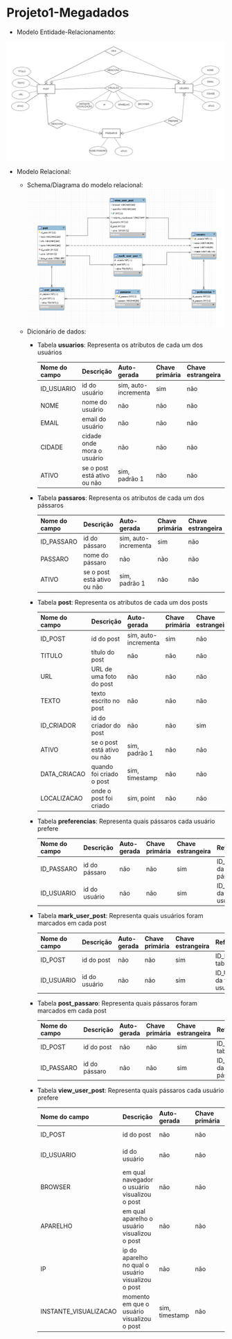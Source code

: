 
# Projeto1-Megadados

- Modelo Entidade-Relacionamento:

![MER](imagens/image%20(6).png)

- Modelo Relacional:

    - Schema/Diagrama do modelo relacional:
![tabelas](imagens/tabelas.PNG)
    - Dicionário de dados:
        - Tabela **usuarios**: Representa os atributos de cada um dos usuários
        
            | Nome do campo  | Descrição | Auto-gerada | Chave primária | Chave estrangeira | Referencia | Restrições |
            | ------------- | ------------- | ------------- | ------------- | ------------- | ------------- | ------------- |
            | ID_USUARIO  | id do usuário  | sim, auto-incrementa | sim | não | - | não nulo |
            | NOME  | nome do usuário  | não | não | não | - | não nulo |
            | EMAIL  | email do usuário  | não | não | não | - | não nulo |
            | CIDADE  | cidade onde mora o usuário  | não | não | não | - | não nulo |
            | ATIVO  | se o post está ativo ou não  | sim, padrão 1 | não | não | - | não nulo |

            
        - Tabela **passaros**: Representa os atributos de cada um dos pássaros
        
            | Nome do campo  | Descrição | Auto-gerada | Chave primária | Chave estrangeira | Referencia | Restrições |
            | ------------- | ------------- | ------------- | ------------- | ------------- | ------------- | ------------- |
            | ID_PASSARO  | id do pássaro  | sim, auto-incrementa | sim | não | - | não nulo |
            | PASSARO  | nome do pássaro  | não | não | não | - | não nulo |
            | ATIVO  | se o post está ativo ou não  | sim, padrão 1 | não | não | - | não nulo |
            
            
        - Tabela **post**: Representa os atributos de cada um dos posts
        
            | Nome do campo  | Descrição | Auto-gerada | Chave primária | Chave estrangeira | Referencia | Restrições |
            | ------------- | ------------- | ------------- | ------------- | ------------- | ------------- | ------------- |
            | ID_POST  | id do post  | sim, auto-incrementa | sim | não | - | não nulo |
            | TITULO  | título do post  | não | não | não | - | não nulo |
            | URL  | URL de uma foto do post  | não | não | não | - | - |
            | TEXTO  | texto escrito no post  | não | não | não | - | - |
            | ID_CRIADOR  | id do criador do post  | não | não | sim | ID_USUARIO da tabela usuário | não nulo |
            | ATIVO  | se o post está ativo ou não  | sim, padrão 1 | não | não | - | não nulo |
            | DATA_CRIACAO  | quando foi criado o post  | sim, timestamp | não | não | - | não nulo |
            | LOCALIZACAO  | onde o post foi criado  | sim, point | não | não | - | não nulo |


        - Tabela **preferencias**: Representa quais pássaros cada usuário prefere
        
            | Nome do campo  | Descrição | Auto-gerada | Chave primária | Chave estrangeira | Referencia | Restrições |
            | ------------- | ------------- | ------------- | ------------- | ------------- | ------------- | ------------- |
            | ID_PASSARO  | id do pássaro  | não | não | sim | ID_PASSARO da tabela pássaro | não nulo |
            | ID_USUARIO  | id do usuário  | não | não | sim | ID_USUARIO da tabela usuário | não nulo |
            
        - Tabela **mark_user_post**: Representa quais usuários foram marcados em cada post
        
            | Nome do campo  | Descrição | Auto-gerada | Chave primária | Chave estrangeira | Referencia | Restrições |
            | ------------- | ------------- | ------------- | ------------- | ------------- | ------------- | ------------- |
            | ID_POST  | id do post  | não | não | sim | ID_POST da tabela post | não nulo |
            | ID_USUARIO  | id do usuário  | não | não | sim | ID_USUARIO da tabela usuário | não nulo |
            
        - Tabela **post_passaro**: Representa quais pássaros foram marcados em cada post
        
            | Nome do campo  | Descrição | Auto-gerada | Chave primária | Chave estrangeira | Referencia | Restrições |
            | ------------- | ------------- | ------------- | ------------- | ------------- | ------------- | ------------- |
            | ID_POST  | id do post  | não | não | sim | ID_POST da tabela post | não nulo |
            | ID_PASSARO  | id do pássaro  | não | não | sim | ID_PASSARO da tabela pássaro | não nulo |
            
        - Tabela **view_user_post**: Representa quais pássaros cada usuário prefere
        
            | Nome do campo  | Descrição | Auto-gerada | Chave primária | Chave estrangeira | Referencia | Restrições |
            | ------------- | ------------- | ------------- | ------------- | ------------- | ------------- | ------------- |
            | ID_POST  | id do post  | não | não | sim | ID_POST da tabela post | não nulo |
            | ID_USUARIO  | id do usuário  | não | não | sim | ID_USUARIO da tabela usuário | não nulo |
            | BROWSER  | em qual navegador o usuário visualizou o post  | não | não | não | - | - |
            | APARELHO  | em qual aparelho o usuário visualizou o post  | não | não | não | - | - |
            | IP  | ip do aparelho no qual o usuário visualizou o post  | não | não | não | - | - |
            | INSTANTE_VISUALIZACAO  | momento em que o usuário visualizou o post | sim, timestamp | não | não | - | não nulo |

